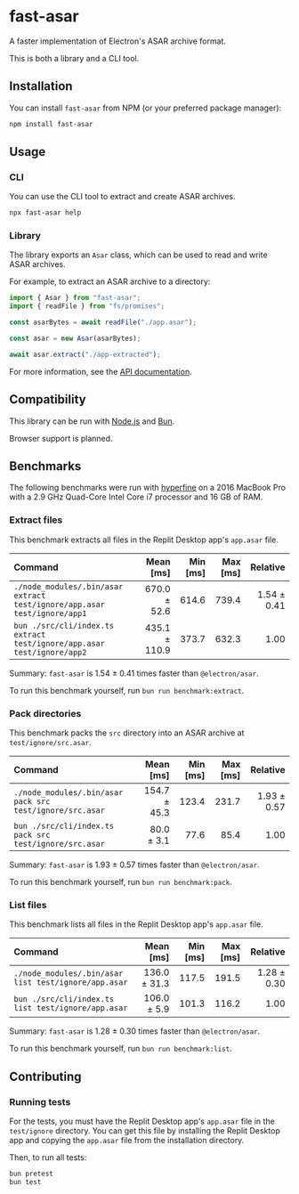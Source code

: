 # fast-asar

A faster implementation of Electron's ASAR archive format.

This is both a library and a CLI tool.

## Installation

You can install `fast-asar` from NPM (or your preferred package manager):

```sh
npm install fast-asar
```

## Usage

### CLI

You can use the CLI tool to extract and create ASAR archives.

```sh
npx fast-asar help
```

### Library

The library exports an `Asar` class, which can be used to read and write ASAR archives.

For example, to extract an ASAR archive to a directory:

```ts
import { Asar } from "fast-asar";
import { readFile } from "fs/promises";

const asarBytes = await readFile("./app.asar");

const asar = new Asar(asarBytes);

await asar.extract("./app-extracted");
```

For more information, see the [API documentation](https://lafkpages.github.io/fast-asar/).

## Compatibility

This library can be run with [Node.js](https://nodejs.org) and [Bun](https://bun.sh).

Browser support is planned.

## Benchmarks

The following benchmarks were run with [hyperfine](https://github.com/sharkdp/hyperfine) on a 2016 MacBook Pro with a 2.9 GHz Quad-Core Intel Core i7 processor and 16 GB of RAM.

### Extract files

This benchmark extracts all files in the Replit Desktop app's `app.asar` file.

| Command                                                                  |     Mean [ms] | Min [ms] | Max [ms] |    Relative |
| :----------------------------------------------------------------------- | ------------: | -------: | -------: | ----------: |
| `./node_modules/.bin/asar extract test/ignore/app.asar test/ignore/app1` |  670.0 ± 52.6 |    614.6 |    739.4 | 1.54 ± 0.41 |
| `bun ./src/cli/index.ts extract test/ignore/app.asar test/ignore/app2`   | 435.1 ± 110.9 |    373.7 |    632.3 |        1.00 |

Summary: `fast-asar` is 1.54 ± 0.41 times faster than `@electron/asar`.

To run this benchmark yourself, run `bun run benchmark:extract`.

### Pack directories

This benchmark packs the `src` directory into an ASAR archive at `test/ignore/src.asar`.

| Command                                                  |    Mean [ms] | Min [ms] | Max [ms] |    Relative |
| :------------------------------------------------------- | -----------: | -------: | -------: | ----------: |
| `./node_modules/.bin/asar pack src test/ignore/src.asar` | 154.7 ± 45.3 |    123.4 |    231.7 | 1.93 ± 0.57 |
| `bun ./src/cli/index.ts pack src test/ignore/src.asar`   |   80.0 ± 3.1 |     77.6 |     85.4 |        1.00 |

Summary: `fast-asar` is 1.93 ± 0.57 times faster than `@electron/asar`.

To run this benchmark yourself, run `bun run benchmark:pack`.

### List files

This benchmark lists all files in the Replit Desktop app's `app.asar` file.

| Command                                              |    Mean [ms] | Min [ms] | Max [ms] |    Relative |
| :--------------------------------------------------- | -----------: | -------: | -------: | ----------: |
| `./node_modules/.bin/asar list test/ignore/app.asar` | 136.0 ± 31.3 |    117.5 |    191.5 | 1.28 ± 0.30 |
| `bun ./src/cli/index.ts list test/ignore/app.asar`   |  106.0 ± 5.9 |    101.3 |    116.2 |        1.00 |

Summary: `fast-asar` is 1.28 ± 0.30 times faster than `@electron/asar`.

To run this benchmark yourself, run `bun run benchmark:list`.

## Contributing

### Running tests

For the tests, you must have the Replit Desktop app's `app.asar` file in the `test/ignore` directory.
You can get this file by installing the Replit Desktop app and copying the `app.asar` file from the installation directory.

Then, to run all tests:

```sh
bun pretest
bun test
```
